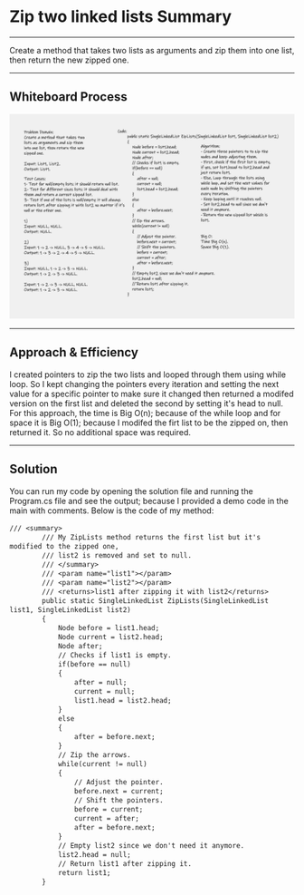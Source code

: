 # Zip two linked lists Summary
---
Create a method that takes two lists as arguments and zip them into one list, then return the new zipped one.

---
## Whiteboard Process
<!-- Embedded whiteboard image -->
![linked-list-zip](ZipLists.png)

---
## Approach & Efficiency
I created pointers to zip the two lists and looped through them using while loop. So I kept changing the pointers every iteration and setting the next value for a specific pointer to make sure it changed then returned a modifed version on the first list and deleted the second by setting it's head to null. For this approach, the time is Big O(n); because of the while loop and for space it is Big O(1); because I modifed the firt list to be the zipped on, then returned it. So no additional space was required.

---
## Solution
You can run my code by opening the solution file and running the Program.cs file and see the output; because I provided a demo code in the main with comments. Below is the code of my method:

```
/// <summary>
        /// My ZipLists method returns the first list but it's modified to the zipped one,
        /// list2 is removed and set to null.
        /// </summary>
        /// <param name="list1"></param>
        /// <param name="list2"></param>
        /// <returns>list1 after zipping it with list2</returns>
        public static SingleLinkedList ZipLists(SingleLinkedList list1, SingleLinkedList list2)
        {
            Node before = list1.head;
            Node current = list2.head;
            Node after;
            // Checks if list1 is empty.
            if(before == null)
            {
                after = null;
                current = null;
                list1.head = list2.head;
            }
            else
            {
                after = before.next;
            }
            // Zip the arrows.
            while(current != null)
            {
                // Adjust the pointer.
                before.next = current;
                // Shift the pointers.
                before = current;
                current = after;
                after = before.next;
            }
            // Empty list2 since we don't need it anymore.
            list2.head = null;
            // Return list1 after zipping it.
            return list1;
        }

```